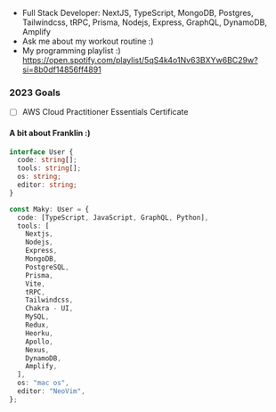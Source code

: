 - Full Stack Developer: NextJS, TypeScript, MongoDB, Postgres, Tailwindcss, tRPC, Prisma, Nodejs, Express, GraphQL, DynamoDB, Amplify
- Ask me about my workout routine :)
- My programming playlist :) https://open.spotify.com/playlist/5qS4k4o1Nv63BXYw6BC29w?si=8b0df14856ff4891

### 2023 Goals

- [ ] AWS Cloud Practitioner Essentials Certificate

#### A bit about Franklin :)

```typescript
interface User {
  code: string[];
  tools: string[];
  os: string;
  editor: string;
}

const Maky: User = {
  code: [TypeScript, JavaScript, GraphQL, Python],
  tools: [
    Nextjs,
    Nodejs,
    Express,
    MongoDB,
    PostgreSQL,
    Prisma,
    Vite,
    tRPC,
    Tailwindcss,
    Chakra - UI,
    MySQL,
    Redux,
    Heorku,
    Apollo,
    Nexus,
    DynamoDB,
    Amplify,
  ],
  os: "mac os",
  editor: "NeoVim",
};
```
